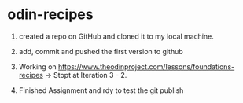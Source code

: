 # odin-recipes

1. created a repo on GitHub and cloned it to my local machine.

2. add, commit and pushed the first version to github

3. Working on https://www.theodinproject.com/lessons/foundations-recipes  -> Stopt at Iteration 3 - 2.

4. Finished Assignment and rdy to test the git publish